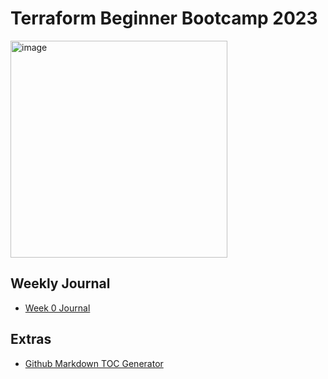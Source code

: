 # Terraform Beginner Bootcamp 2023
<img width="347" alt="image" src="https://github.com/vcotir/terraform-beginner-bootcamp-2023/assets/20938052/d98c354b-f525-4a24-83da-beb37381806e">

## Weekly Journal
- [Week 0 Journal](/journal/week0.md)

## Extras 
- [Github Markdown TOC Generator](https://ecotrust-canada.github.io/markdown-toc/)
